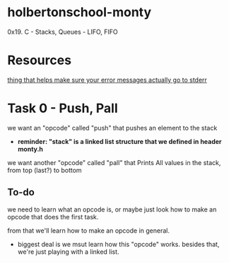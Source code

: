 # holbertonschool-monty
0x19. C - Stacks, Queues - LIFO, FIFO

# Resources

[thing that helps make sure your error messages actually go to stderr](https://github.com/sickill/stderred)

# Task 0 - Push, Pall

we want an "opcode" called "push" that pushes an element to the stack

- **reminder: "stack" is a linked list structure that we defined in header monty.h** 

we want another "opcode" called "pall" that Prints All values in the stack, from top (last?) to bottom

## To-do

we need to learn what an opcode is, or maybe just look how to make an opcode that does the first task.

from that we'll learn how to make an opcode in general.

- biggest deal is we msut learn how this "opcode" works. besides that, we're just playing with a linked list.


